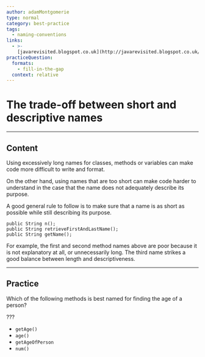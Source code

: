 ```yaml
---
author: adamMontgomerie
type: normal
category: best-practice
tags:
  - naming-conventions
links:
  - >-
    [javarevisited.blogspot.co.uk](http://javarevisited.blogspot.co.uk/2014/10/10-java-best-practices-to-name-variables-methods-classes-packages.html){website}
practiceQuestion:
  formats:
    - fill-in-the-gap
  context: relative
---
```


# The trade-off between short and descriptive names


---

## Content

Using excessively long names for classes, methods or variables can make code more difficult to write and format. 

On the other hand, using names that are too short can make code harder to understand in the case that the name does not adequately describe its purpose.

A good general rule to follow is to make sure that a name is as short as possible while still describing its purpose.

```plain-text
public String n();
public String retrieveFirstAndLastName();
public String getName();
```

For example, the first and second method names above are poor because it is not explanatory at all, or unnecessarily long. The third name strikes a good balance between length and descriptiveness.


---

## Practice

Which of the following methods is best named for finding the age of a person? 

???

- `getAge()` 
- `age()` 
- `getAgeOfPerson` 
- `num()`
